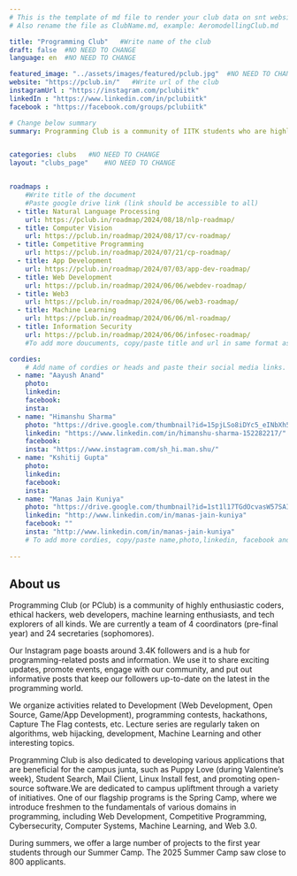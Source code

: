 ```yaml
---
# This is the template of md file to render your club data on snt website. The below example is of Aeromodelling Club, please modify the data according to your clunb.
# Also rename the file as ClubName.md, example: AeromodellingClub.md

title: "Programming Club"   #Write name of the club
draft: false  #NO NEED TO CHANGE
language: en  #NO NEED TO CHANGE

featured_image: "../assets/images/featured/pclub.jpg"  #NO NEED TO CHANGE
website: "https://pclub.in/"   #Write url of the club
instagramUrl : "https://instagram.com/pclubiitk"
linkedIn : "https://www.linkedin.com/in/pclubiitk"
facebook : "https://facebook.com/groups/pclubiitk"

# Change below summary
summary: Programming Club is a community of IITK students who are highly enthusiastic about development, algorithms, security, ML, and all other aspects of programming.


categories: clubs   #NO NEED TO CHANGE
layout: "clubs_page"    #NO NEED TO CHANGE


roadmaps :
    #Write title of the document
    #Paste google drive link (link should be accessible to all)
  - title: Natural Language Processing
    url: https://pclub.in/roadmap/2024/08/18/nlp-roadmap/
  - title: Computer Vision
    url: https://pclub.in/roadmap/2024/08/17/cv-roadmap/
  - title: Competitive Programming
    url: https://pclub.in/roadmap/2024/07/21/cp-roadmap/
  - title: App Development
    url: https://pclub.in/roadmap/2024/07/03/app-dev-roadmap/
  - title: Web Development
    url: https://pclub.in/roadmap/2024/06/06/webdev-roadmap/
  - title: Web3
    url: https://pclub.in/roadmap/2024/06/06/web3-roadmap/
  - title: Machine Learning
    url: https://pclub.in/roadmap/2024/06/06/ml-roadmap/
  - title: Information Security
    url: https://pclub.in/roadmap/2024/06/06/infosec-roadmap/
    #To add more doucuments, copy/paste title and url in same format as above.

cordies:
    # Add name of cordies or heads and paste their social media links.
  - name: "Aayush Anand"
    photo:
    linkedin:
    facebook: 
    insta:
  - name: "Himanshu Sharma"
    photo: "https://drive.google.com/thumbnail?id=15pjLSo8iDYc5_eINbXh5-AQfIeZbRn0I&sz=w1000"
    linkedin: "https://www.linkedin.com/in/himanshu-sharma-152282217/"
    facebook: 
    insta: "https://www.instagram.com/sh_hi.man.shu/"
  - name: "Kshitij Gupta"
    photo:
    linkedin:
    facebook: 
    insta:
  - name: "Manas Jain Kuniya"
    photo: "https://drive.google.com/thumbnail?id=1st1l17TGdOcvasW57SAIyhPgJNAkekTF&sz=w1000"
    linkedin: "http://www.linkedin.com/in/manas-jain-kuniya"
    facebook: ""
    insta: "http://www.linkedin.com/in/manas-jain-kuniya"
    # To add more cordies, copy/paste name,photo,linkedin, facebook and insta in same format as above.
    
---
```


<!-- Write about us section -->
## About us
Programming Club (or PClub) is a community of highly enthusiastic coders, ethical hackers, web developers, machine learning enthusiasts, and tech explorers of all kinds. We are currently a team of 4 coordinators (pre-final year) and 24 secretaries (sophomores).

Our Instagram page boasts around 3.4K followers and is a hub for programming-related posts and information. We use it to share exciting updates, promote events, engage with our community, and put out informative posts that keep our followers up-to-date on the latest in the programming world.

We organize activities related to Development (Web Development, Open Source, Game/App Development), programming contests, hackathons, Capture The Flag contests, etc. Lecture series are regularly taken on algorithms, web hijacking, development, Machine Learning and other interesting topics.

Programming Club is also dedicated to developing various applications that are beneficial for the campus junta, such as Puppy Love (during Valentine’s week), Student Search, Mail Client, Linux Install fest, and promoting open-source software.We are dedicated to campus upliftment through a variety of initiatives. One of our flagship programs is the Spring Camp, where we introduce freshmen to the fundamentals of various domains in programming, including Web Development, Competitive Programming, Cybersecurity, Computer Systems, Machine Learning, and Web 3.0.


During summers, we offer a large number of projects to the first year students through our Summer Camp. The 2025 Summer Camp saw close to 800 applicants.